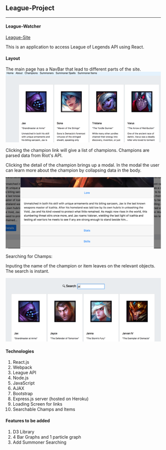 ## League-Project
---
#### League-Watcher

[League-Site](https://league-watcher.herokuapp.com/)

This is an application to access League of Legends API using React.

#### Layout
The main page has a NavBar that lead to different parts of the site.
![navbar](/src/assets/images/champs.png)

Clicking the champion link will give a list of champions.
Champions are parsed data from Riot's API.

Clicking the detail of the champion brings up a modal. In the modal
the user can learn more about the champion by collapsing data in the body.

![navbar](/src/assets/images/skills.png)

Searching for Champs:

Inputing the name of the champion or item leaves on the relevant objects.
The search is instant.

![searching](/src/assets/images/search-champs.png)


#### Technologies
1. React.js
2. Webpack
3. League API
4. Node.js
5. JavaScript
6. AJAX
7. Bootstrap
8. Express.js server (hosted on Heroku)
9. Loading Screen for links
10. Searchable Champs and Items

#### Features to be added

1. D3 Library
2. 4 Bar Graphs and 1 particle graph
3. Add Summoner Searching
